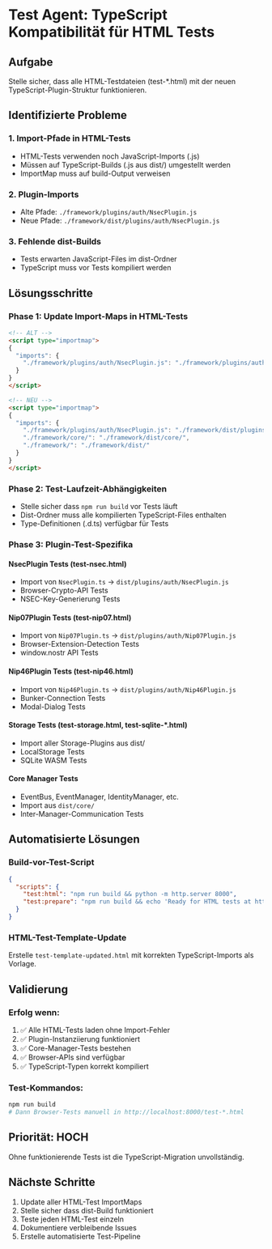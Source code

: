 # Test Agent: TypeScript Kompatibilität für HTML Tests

## Aufgabe
Stelle sicher, dass alle HTML-Testdateien (test-*.html) mit der neuen TypeScript-Plugin-Struktur funktionieren.

## Identifizierte Probleme

### 1. Import-Pfade in HTML-Tests
- HTML-Tests verwenden noch JavaScript-Imports (.js)
- Müssen auf TypeScript-Builds (.js aus dist/) umgestellt werden
- ImportMap muss auf build-Output verweisen

### 2. Plugin-Imports
- Alte Pfade: `./framework/plugins/auth/NsecPlugin.js`
- Neue Pfade: `./framework/dist/plugins/auth/NsecPlugin.js`

### 3. Fehlende dist-Builds
- Tests erwarten JavaScript-Files im dist-Ordner
- TypeScript muss vor Tests kompiliert werden

## Lösungsschritte

### Phase 1: Update Import-Maps in HTML-Tests
```html
<!-- ALT -->
<script type="importmap">
{
  "imports": {
    "./framework/plugins/auth/NsecPlugin.js": "./framework/plugins/auth/NsecPlugin.js"
  }
}
</script>

<!-- NEU -->
<script type="importmap">
{
  "imports": {
    "./framework/plugins/auth/NsecPlugin.js": "./framework/dist/plugins/auth/NsecPlugin.js",
    "./framework/core/": "./framework/dist/core/",
    "./framework/": "./framework/dist/"
  }
}
</script>
```

### Phase 2: Test-Laufzeit-Abhängigkeiten
- Stelle sicher dass `npm run build` vor Tests läuft
- Dist-Ordner muss alle kompilierten TypeScript-Files enthalten
- Type-Definitionen (.d.ts) verfügbar für Tests

### Phase 3: Plugin-Test-Spezifika

#### NsecPlugin Tests (test-nsec.html)
- Import von `NsecPlugin.ts` → `dist/plugins/auth/NsecPlugin.js`
- Browser-Crypto-API Tests
- NSEC-Key-Generierung Tests

#### Nip07Plugin Tests (test-nip07.html)  
- Import von `Nip07Plugin.ts` → `dist/plugins/auth/Nip07Plugin.js`
- Browser-Extension-Detection Tests
- window.nostr API Tests

#### Nip46Plugin Tests (test-nip46.html)
- Import von `Nip46Plugin.ts` → `dist/plugins/auth/Nip46Plugin.js`
- Bunker-Connection Tests
- Modal-Dialog Tests

#### Storage Tests (test-storage.html, test-sqlite-*.html)
- Import aller Storage-Plugins aus dist/
- LocalStorage Tests
- SQLite WASM Tests

#### Core Manager Tests
- EventBus, EventManager, IdentityManager, etc.
- Import aus `dist/core/`
- Inter-Manager-Communication Tests

## Automatisierte Lösungen

### Build-vor-Test-Script
```json
{
  "scripts": {
    "test:html": "npm run build && python -m http.server 8000",
    "test:prepare": "npm run build && echo 'Ready for HTML tests at http://localhost:8000'"
  }
}
```

### HTML-Test-Template-Update
Erstelle `test-template-updated.html` mit korrekten TypeScript-Imports als Vorlage.

## Validierung

### Erfolg wenn:
1. ✅ Alle HTML-Tests laden ohne Import-Fehler
2. ✅ Plugin-Instanziierung funktioniert 
3. ✅ Core-Manager-Tests bestehen
4. ✅ Browser-APIs sind verfügbar
5. ✅ TypeScript-Typen korrekt kompiliert

### Test-Kommandos:
```bash
npm run build
# Dann Browser-Tests manuell in http://localhost:8000/test-*.html
```

## Priorität: HOCH
Ohne funktionierende Tests ist die TypeScript-Migration unvollständig.

## Nächste Schritte
1. Update aller HTML-Test ImportMaps
2. Stelle sicher dass dist-Build funktioniert  
3. Teste jeden HTML-Test einzeln
4. Dokumentiere verbleibende Issues
5. Erstelle automatisierte Test-Pipeline